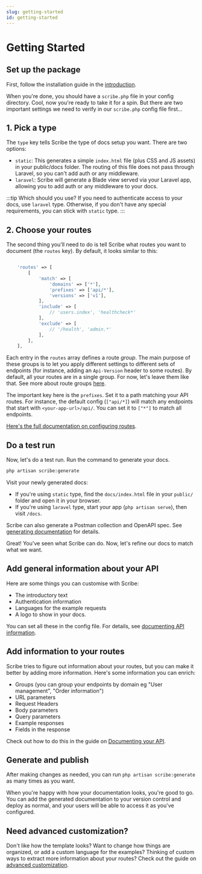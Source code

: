 ```yaml
---
slug: getting-started
id: getting-started
---
```


# Getting Started

## Set up the package
First, follow the installation guide in the [introduction](./#installation).

When you're done, you should have a `scribe.php` file in your config directory. Cool, now you're ready to take it for a spin. But there are two important settings we need to verify in our `scribe.php` config file first...

## 1. Pick a type
The `type` key tells Scribe the type of docs setup you want. There are two options:
- `static`: This generates a simple `index.html` file (plus CSS and JS assets) in your public/docs folder. The routing of this file does not pass through Laravel, so you can't add auth or any middleware.
- `laravel`: Scribe will generate a Blade view served via your Laravel app, allowing you to add auth or any middleware to your docs.

:::tip Which should you use?
If you need to authenticate access to your docs, use `laravel` type. Otherwise, if you don't have any special requirements, you can stick with `static` type.
:::

## 2. Choose your routes
The second thing you'll need to do is tell Scribe what routes you want to document (the `routes` key). By default, it looks similar to this:

```php title=config/scribe.php

    'routes' => [
        [
            'match' => [
                'domains' => ['*'],
                'prefixes' => ['api/*'],
                'versions' => ['v1'],
            ],
            'include' => [
                // 'users.index', 'healthcheck*'
            ],
            'exclude' => [
                // '/health', 'admin.*'
            ],
        ],
    ],
```

Each entry in the `routes` array defines a route _group_. The main purpose of these groups is to let you apply different settings to different sets of endpoints (for instance, adding an `Api-Version` header to some routes). By default, all your routes are in a single group. For now, let's leave them like that. See more about route groups [here](here).

The important key here is the `prefixes`. Set it to a path matching your API routes. For instance, the default config (`["api/*]`) will match any endpoints that start with `<your-app-url>/api/`. You can set it to `["*"]` to match all endpoints.

[Here's the full documentation on configuring routes](todo).

## Do a test run
Now, let's do a test run. Run the command to generate your docs.

```bash
php artisan scribe:generate
```

Visit your newly generated docs:
- If you're using `static` type, find the `docs/index.html` file in your `public/` folder and open it in your browser.
- If you're using `laravel` type, start your app (`php artisan serve`), then visit `/docs`.

Scribe can also generate a Postman collection and OpenAPI spec. See [generating documentation](todo) for details.

Great! You've seen what Scribe can do. Now, let's refine our docs to match what we want.

## Add general information about your API
Here are some things you can customise with Scribe:
- The introductory text
- Authentication information
- Languages for the example requests
- A logo to show in your docs.

You can set all these in the config file. For details, see [documenting API information](documenting/api-information).


## Add information to your routes
Scribe tries to figure out information about your routes, but you can make it better by adding more information. Here's some information you can enrich:
- Groups (you can group your endpoints by domain eg "User management", "Order information")
- URL parameters
- Request Headers
- Body parameters
- Query parameters
- Example responses
- Fields in the response

Check out how to do this in the guide on [Documenting your API](documenting/).

## Generate and publish
After making changes as needed, you can run `php artisan scribe:generate` as many times as you want.

When you're happy with how your documentation looks, you're good to go. You can add the generated documentation to your version control and deploy as normal, and your users will be able to access it as you've configured.

## Need advanced customization?
Don't like how the template looks? Want to change how things are organized, or add a custom language for the examples? Thinking of custom ways to extract more information about your routes?  Check out the guide on [advanced customization](customization).

